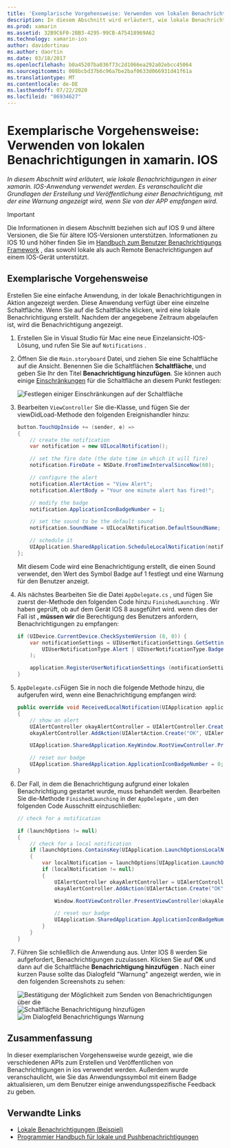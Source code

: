 ```yaml
---
title: 'Exemplarische Vorgehensweise: Verwenden von lokalen Benachrichtigungen in xamarin. IOS'
description: In diesem Abschnitt wird erläutert, wie lokale Benachrichtigungen in einer xamarin. IOS-Anwendung verwendet werden. Es veranschaulicht die Grundlagen der Erstellung und Veröffentlichung einer Benachrichtigung, mit der eine Warnung angezeigt wird, wenn Sie von der APP empfangen wird.
ms.prod: xamarin
ms.assetid: 32B9C6F0-2BB3-4295-99CB-A75418969A62
ms.technology: xamarin-ios
author: davidortinau
ms.author: daortin
ms.date: 03/18/2017
ms.openlocfilehash: b0a45207ba036f73c2d1066ea292a02ebcc45064
ms.sourcegitcommit: 008bcbd37b6c96a7be2baf0633d066931d41f61a
ms.translationtype: MT
ms.contentlocale: de-DE
ms.lasthandoff: 07/22/2020
ms.locfileid: "86934627"
---
```

# <a name="walkthrough---using-local-notifications-in-xamarinios"></a>Exemplarische Vorgehensweise: Verwenden von lokalen Benachrichtigungen in xamarin. IOS

_In diesem Abschnitt wird erläutert, wie lokale Benachrichtigungen in einer xamarin. IOS-Anwendung verwendet werden. Es veranschaulicht die Grundlagen der Erstellung und Veröffentlichung einer Benachrichtigung, mit der eine Warnung angezeigt wird, wenn Sie von der APP empfangen wird._

> [!IMPORTANT]
> Die Informationen in diesem Abschnitt beziehen sich auf IOS 9 und ältere Versionen, die Sie für ältere IOS-Versionen unterstützen. Informationen zu IOS 10 und höher finden Sie im [Handbuch zum Benutzer Benachrichtigungs Framework](~/ios/platform/user-notifications/index.md) , das sowohl lokale als auch Remote Benachrichtigungen auf einem IOS-Gerät unterstützt.

## <a name="walkthrough"></a>Exemplarische Vorgehensweise

Erstellen Sie eine einfache Anwendung, in der lokale Benachrichtigungen in Aktion angezeigt werden. Diese Anwendung verfügt über eine einzelne Schaltfläche. Wenn Sie auf die Schaltfläche klicken, wird eine lokale Benachrichtigung erstellt. Nachdem der angegebene Zeitraum abgelaufen ist, wird die Benachrichtigung angezeigt.

1. Erstellen Sie in Visual Studio für Mac eine neue Einzelansicht-IOS-Lösung, und rufen Sie Sie auf `Notifications` .
1. Öffnen Sie die `Main.storyboard` Datei, und ziehen Sie eine Schaltfläche auf die Ansicht. Benennen Sie die Schaltflächen **Schaltfläche**, und geben Sie Ihr den Titel **Benachrichtigung hinzufügen**. Sie können auch einige [Einschränkungen](~/ios/user-interface/designer/designer-auto-layout.md) für die Schaltfläche an diesem Punkt festlegen: 

    ![Festlegen einiger Einschränkungen auf der Schaltfläche](local-notifications-in-ios-walkthrough-images/image3.png)
1. Bearbeiten `ViewController` Sie die-Klasse, und fügen Sie der viewDidLoad-Methode den folgenden Ereignishandler hinzu:

    ```csharp
    button.TouchUpInside += (sender, e) =>
    {
        // create the notification
        var notification = new UILocalNotification();

        // set the fire date (the date time in which it will fire)
        notification.FireDate = NSDate.FromTimeIntervalSinceNow(60);

        // configure the alert
        notification.AlertAction = "View Alert";
        notification.AlertBody = "Your one minute alert has fired!";

        // modify the badge
        notification.ApplicationIconBadgeNumber = 1;

        // set the sound to be the default sound
        notification.SoundName = UILocalNotification.DefaultSoundName;

        // schedule it
        UIApplication.SharedApplication.ScheduleLocalNotification(notification);
    };
    ```

    Mit diesem Code wird eine Benachrichtigung erstellt, die einen Sound verwendet, den Wert des Symbol Badge auf 1 festlegt und eine Warnung für den Benutzer anzeigt.

1. Als nächstes Bearbeiten Sie die Datei `AppDelegate.cs` , und fügen Sie zuerst der-Methode den folgenden Code hinzu `FinishedLaunching` . Wir haben geprüft, ob auf dem Gerät IOS 8 ausgeführt wird. wenn dies der Fall ist **, müssen wir** die Berechtigung des Benutzers anfordern, Benachrichtigungen zu empfangen:

    ```csharp
    if (UIDevice.CurrentDevice.CheckSystemVersion (8, 0)) {
        var notificationSettings = UIUserNotificationSettings.GetSettingsForTypes (
            UIUserNotificationType.Alert | UIUserNotificationType.Badge | UIUserNotificationType.Sound, null
        );

        application.RegisterUserNotificationSettings (notificationSettings);
    }
    ```

1. `AppDelegate.cs`Fügen Sie in noch die folgende Methode hinzu, die aufgerufen wird, wenn eine Benachrichtigung empfangen wird:

    ```csharp
    public override void ReceivedLocalNotification(UIApplication application, UILocalNotification notification)
    {
        // show an alert
        UIAlertController okayAlertController = UIAlertController.Create(notification.AlertAction, notification.AlertBody, UIAlertControllerStyle.Alert);
        okayAlertController.AddAction(UIAlertAction.Create("OK", UIAlertActionStyle.Default, null));

        UIApplication.SharedApplication.KeyWindow.RootViewController.PresentViewController(okayAlertController, true, null);

        // reset our badge
        UIApplication.SharedApplication.ApplicationIconBadgeNumber = 0;
    }
    ```

1. Der Fall, in dem die Benachrichtigung aufgrund einer lokalen Benachrichtigung gestartet wurde, muss behandelt werden. Bearbeiten Sie die-Methode `FinishedLaunching` in der `AppDelegate` , um den folgenden Code Ausschnitt einzuschließen:

    ```csharp
    // check for a notification

    if (launchOptions != null)
    {
        // check for a local notification
        if (launchOptions.ContainsKey(UIApplication.LaunchOptionsLocalNotificationKey))
        {
            var localNotification = launchOptions[UIApplication.LaunchOptionsLocalNotificationKey] as UILocalNotification;
            if (localNotification != null)
            {
                UIAlertController okayAlertController = UIAlertController.Create(localNotification.AlertAction, localNotification.AlertBody, UIAlertControllerStyle.Alert);
                okayAlertController.AddAction(UIAlertAction.Create("OK", UIAlertActionStyle.Default, null));

                Window.RootViewController.PresentViewController(okayAlertController, true, null);

                // reset our badge
                UIApplication.SharedApplication.ApplicationIconBadgeNumber = 0;
            }
        }
    }
    ```

1. Führen Sie schließlich die Anwendung aus. Unter IOS 8 werden Sie aufgefordert, Benachrichtigungen zuzulassen. Klicken Sie auf **OK** und dann auf die Schaltfläche **Benachrichtigung hinzufügen** . Nach einer kurzen Pause sollte das Dialogfeld "Warnung" angezeigt werden, wie in den folgenden Screenshots zu sehen:

    ![Bestätigung der Möglichkeit zum Senden von Benachrichtigungen über die ](local-notifications-in-ios-walkthrough-images/image0.png) ![ Schaltfläche Benachrichtigung hinzufügen ](local-notifications-in-ios-walkthrough-images/image1.png) ![ im Dialogfeld Benachrichtigungs Warnung](local-notifications-in-ios-walkthrough-images/image2.png)

## <a name="summary"></a>Zusammenfassung

In dieser exemplarischen Vorgehensweise wurde gezeigt, wie die verschiedenen APIs zum Erstellen und Veröffentlichen von Benachrichtigungen in ios verwendet werden. Außerdem wurde veranschaulicht, wie Sie das Anwendungssymbol mit einem Badge aktualisieren, um dem Benutzer einige anwendungsspezifische Feedback zu geben.

## <a name="related-links"></a>Verwandte Links

- [Lokale Benachrichtigungen (Beispiel)](https://docs.microsoft.com/samples/xamarin/ios-samples/localnotifications)
- [Programmier Handbuch für lokale und Pushbenachrichtigungen](https://developer.apple.com/library/prerelease/content/documentation/NetworkingInternet/Conceptual/RemoteNotificationsPG/)
